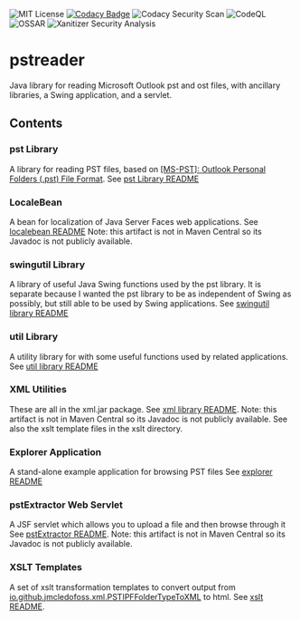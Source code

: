 ![MIT License](https://img.shields.io/badge/license-MIT-green) 
[![Codacy Badge](https://app.codacy.com/project/badge/Grade/60a39e709460445f8004a1a4603bdd98)](https://www.codacy.com/gh/Jmcleodfoss/pstreader/dashboard?utm_source=github.com&amp;utm_medium=referral&amp;utm_content=Jmcleodfoss/pstreader&amp;utm_campaign=Badge_Grade)
![Codacy Security Scan](https://github.com/Jmcleodfoss/msgreader/workflows/Codacy%20Security%20Scan/badge.svg) 
![CodeQL](https://github.com/Jmcleodfoss/msgreader/workflows/CodeQL/badge.svg) 
![OSSAR](https://github.com/Jmcleodfoss/pstreader/workflows/OSSAR/badge.svg)
![Xanitizer Security Analysis](https://github.com/Jmcleodfoss/msgreader/workflows/Xanitizer%20Security%20Analysis/badge.svg) 
# pstreader
Java library for reading Microsoft Outlook pst and ost files, with ancillary libraries, a Swing application, and a servlet.

## Contents
### pst Library
A library for reading PST files, based on [[MS-PST]: Outlook Personal Folders (.pst) File Format](https://docs.microsoft.com/en-us/openspecs/office_file_formats/ms-pst/141923d5-15ab-4ef1-a524-6dce75aae546).
See [pst Library README](pst/README.md)

### LocaleBean
A bean for localization of Java Server Faces web applications.
See [localebean README](localebean/README.md)
Note: this artifact is not in Maven Central so its Javadoc is not publicly available.

### swingutil Library
A library of useful Java Swing functions used by the pst library. It is separate because I wanted the pst library to be as independent of Swing as possibly, but still able to be used by Swing applications.
See [swingutil library README](swingutil/README.md)

### util Library
A utility library for with some useful functions used by related applications.
See [util library README](util/README.md)

### XML Utilities
These are all in the xml.jar package.
See [xml library README](xml/README.md).
Note: this artifact is not in Maven Central so its Javadoc is not publicly available.
See also the xslt template files in the xslt directory.

### Explorer Application
A stand-alone example application for browsing PST files
See [explorer README](explorer/README.md)

### pstExtractor Web Servlet
A JSF servlet which allows you to upload a file and then browse through it
See [pstExtractor README](pstExtractor/README.md).
Note: this artifact is not in Maven Central so its Javadoc is not publicly available.

### XSLT Templates
A set of xslt transformation templates to convert output from [io.github.jmcledofoss.xml.PSTIPFFolderTypeToXML](xml/src/main/io/github/jmcleodfoss/xml/PSTIPFFolderTypeToXML.java) to html.
See [xslt README](xslt/READM.md).
